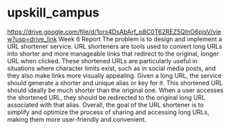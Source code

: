 # upskill_campus
https://drive.google.com/file/d/1ors4DsAbArf_p8C0T62REZ5QlnO6pjsV/view?usp=drive_link Week 6 Report
The problem is to design and implement a URL shortener service. URL shorteners are tools used to convert long URLs into shorter and more manageable links that redirect to the original, longer URL when clicked. These shortened URLs are particularly useful in situations where character limits exist, such as in social media posts, and they also make links more visually appealing. Given a long URL, the service should generate a shorter and unique alias or key for it. This shortened URL should ideally be much shorter than the original one.  When a user accesses the shortened URL, they should be redirected to the original long URL associated with that alias. Overall, the goal of the URL shortener is to simplify and optimize the process of sharing and accessing long URLs, making them more user-friendly and convenient.
